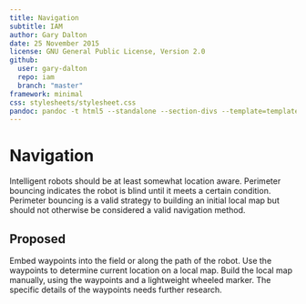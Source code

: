 ```yaml
---
title: Navigation
subtitle: IAM
author: Gary Dalton
date: 25 November 2015
license: GNU General Public License, Version 2.0
github:
  user: gary-dalton
  repo: iam
  branch: "master"
framework: minimal
css: stylesheets/stylesheet.css
pandoc: pandoc -t html5 --standalone --section-divs --template=template_github.html index.md -o index.html
---
```


# Navigation

Intelligent robots should be at least somewhat location aware. Perimeter
bouncing indicates the robot is blind until it meets a certain condition.
Perimeter bouncing is a valid strategy to building an initial local map but
should not otherwise be considered a valid navigation method.

## Proposed

Embed waypoints into the field or along the path of the robot. Use the waypoints
to determine current location on a local map. Build the local map
manually, using the waypoints and a lightweight wheeled marker. The specific
details of the waypoints needs further research.
